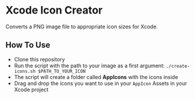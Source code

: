 # Xcode Icon Creator
Converts a PNG image file to appropriate icon sizes for Xcode.

## How To Use
- Clone this repository
- Run the script with the path to your image as a first argument:
  `./create-icons.sh $PATH_TO_YOUR_ICON`
- The script will create a folder called **AppIcons** with the icons inside
- Drag and drop the icons you want to use in your `AppIcon` Assets in your Xcode project
